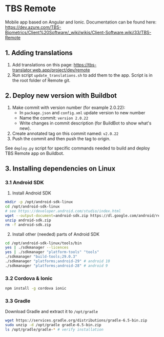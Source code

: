 # TBS Remote

Mobile app based on Angular and Ionic. Documentation can be found here: 
https://dev.azure.com/TBS-Biometrics/Client%20Software/_wiki/wikis/Client-Software.wiki/33/TBS-Remote

## 1. Adding translations
1. Add translations on this page: https://tbs-translator.web.app/project/dev/remote
2. Run script `update_translations.sh` to add them to the app. Script is in the root folder of Remote git.

## 2. Deploy new version with Buildbot

1. Make commit with version number (for example 2.0.22):  
    - In `package.json` and `config.xml` update version to new number
    - Name the commit: `version 2.0.22` 
    - Write changes in commit description (for BuildBot to show what's new).
2. Create annotated tag on this commit named: `v2.0.22`
3. Push the commit and then push the tag to origin.

See `deploy.py` script for specific commands needed to build and deploy TBS Remote app on Buildbot.

## 3. Installing dependencies on Linux

### 3.1 Android SDK
1. Install Android SDK
```sh
mkdir -p /opt/android-sdk-linux
cd /opt/android-sdk-linux
# see https://developer.android.com/studio/index.html
wget --output-document=android-sdk.zip https://dl.google.com/android/repository/commandlinetools-linux-6514223_latest.zip
unzip android-sdk.zip
rm -f android-sdk.zip
```

2. Install other (needed) parts of Android SDK
```bash
cd /opt/android-sdk-linux/tools/bin
yes | ./sdkmanager --licences
yes | ./sdkmanager "platform-tools" "tools"
./sdkmanager "build-tools;29.0.3"
./sdkmanager "platforms;android-29" # android 10
./sdkmanager "platforms;android-28" # android 9
```

### 3.2 Cordova & Ionic

```bash
npm install -g cordova ionic
```

### 3.3 Gradle

Download Gradle and extract it to `/opt/gradle`
```sh
wget https://services.gradle.org/distributions/gradle-6.5-bin.zip
sudo unzip -d /opt/gradle gradle-6.5-bin.zip
ls /opt/gradle/gradle-* # verify installation
```
